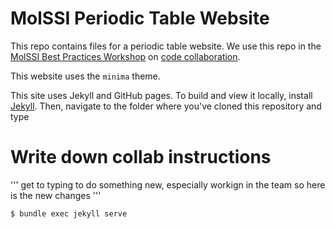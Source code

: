 # MolSSI Periodic Table Website

This repo contains files for a periodic table website. We use this repo in the [MolSSI Best Practices Workshop](https://education.molssi.org/python-package-best-practices/) on [code collaboration](https://education.molssi.org/python-package-best-practices/07-collaboration/index.html).

This website uses the `minima` theme.

This site uses Jekyll and GitHub pages. To build and view it locally, install [Jekyll](https://jekyllrb.com/). Then, navigate to the folder where you've cloned this repository and type
# Write down collab instructions
'''
get to typing to do something
new, especially workign in the team
so here is the new changes
'''
```
$ bundle exec jekyll serve
```
